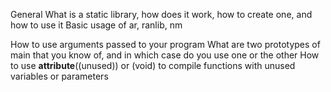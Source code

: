 General
What is a static library, how does it work, how to create one, and how to use it
Basic usage of ar, ranlib, nm



How to use arguments passed to your program
What are two prototypes of main that you know of, and in which case do you use one or the other
How to use __attribute__((unused)) or (void) to compile functions with unused variables or parameters
